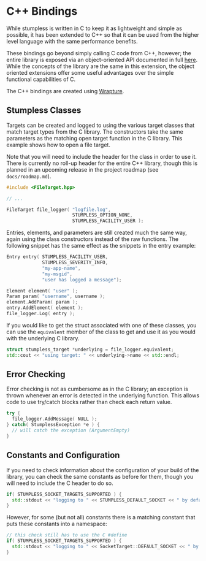 # C++ Bindings

While stumpless is written in C to keep it as lightweight and simple as
possible, it has been extended to C++ so that it can be used from the higher
level language with the same performance benefits.

These bindings go beyond simply calling C code from C++, however; the entire
library is exposed via an object-oriented API documented in full
[here](https://goatshriek.github.io/stumpless/cpp/). While the concepts of the
library are the same in this extension, the object oriented extensions offer
some useful advantages over the simple functional capabilities of C.

The C++ bindings are created using
[Wrapture](https://goatshriek.github.io/wrapture/).

## Stumpless Classes

Targets can be created and logged to using the various target classes that match
target types from the C library. The constructors take the same parameters as
the matching open target function in the C library. This example shows how to
open a file target.

Note that you will need to include the header for the class in order to use it.
There is currently no roll-up header for the entire C++ library, though this is
planned in an upcoming release in the project roadmap (see `docs/roadmap.md`).

```cpp
#include <FileTarget.hpp>

// ...

FileTarget file_logger( "logfile.log",
                        STUMPLESS_OPTION_NONE,
                        STUMPLESS_FACILITY_USER );
```

Entries, elements, and parameters are still created much the same way, again
using the class constructors instead of the raw functions. The following snippet
has the same effect as the snippets in the entry example:

```cpp
Entry entry( STUMPLESS_FACILITY_USER,
             STUMPLESS_SEVERITY_INFO,
             "my-app-name",
             "my-msgid",
             "user has logged a message");

Element element( "user" );
Param param( "username", username );
element.AddParam( param );
entry.AddElement( element );
file_logger.Log( entry );
```

If you would like to get the struct associated with one of these classes, you
can use the `equivalent` member of the class to get and use it as you would
with the underlying C library.

```cpp
struct stumpless_target *underlying = file_logger.equivalent;
std::cout << "using target: " << underlying->name << std::endl;
```

## Error Checking

Error checking is not as cumbersome as in the C library; an exception is thrown
whenever an error is detected in the underlying function. This allows code to
use try/catch blocks rather than check each return value.

```cpp
try {
  file_logger.AddMessage( NULL );
} catch( StumplessException *e ) {
  // will catch the exception (ArgumentEmpty)
}
```

## Constants and Configuration

If you need to check information about the configuration of your build of the
library, you can check the same constants as before for them, though you will
need to include the C header to do so.

```cpp
if( STUMPLESS_SOCKET_TARGETS_SUPPORTED ) {
  std::stdout << "logging to " << STUMPLESS_DEFAULT_SOCKET << " by default" << std::endl;
}
```

However, for some (but not all) constants there is a matching constant that puts
these constants into a namespace:

```cpp
// this check still has to use the C #define
if( STUMPLESS_SOCKET_TARGETS_SUPPORTED ) {
  std::stdout << "logging to " << SocketTarget::DEFAULT_SOCKET << " by default" << std::endl;
}
```
